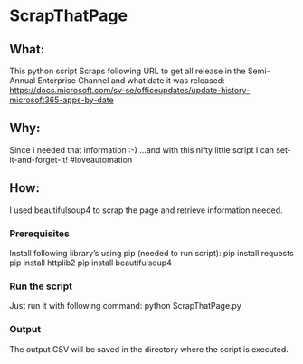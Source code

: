 # ScrapThatPage
## What:
This python script Scraps following URL to get all release in the Semi-Annual Enterprise Channel and what date it was released:
https://docs.microsoft.com/sv-se/officeupdates/update-history-microsoft365-apps-by-date

## Why:
Since I needed that information :-) ...and with this nifty little script I can set-it-and-forget-it! #loveautomation

## How:
I used beautifulsoup4 to scrap the page and retrieve information needed.

### Prerequisites
Install following library’s using pip (needed to run script):
pip install requests
pip install httplib2
pip install beautifulsoup4

### Run the script
Just run it with following command:
python ScrapThatPage.py

### Output
The output CSV will be saved in the directory where the script is executed.
